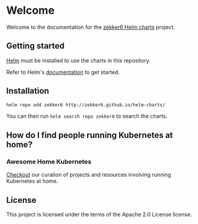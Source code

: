 # Welcome

Welcome to the documentation for the [zekker6 Helm charts](https://github.com/zekker6/helm-charts) project.

## Getting started

[Helm](https://helm.sh) must be installed to use the charts in this repository.

Refer to Helm's [documentation](https://helm.sh/docs/) to get started.

## Installation

```sh
helm repo add zekker6 http://zekker6.github.io/helm-charts/
```

You can then run `helm search repo zekker6` to search the charts.

## How do I find people running Kubernetes at home?

### Awesome Home Kubernetes

[Checkout](https://github.com/k8s-at-home/awesome-home-kubernetes) our curation
of projects and resources involving running Kubernetes at home.

## License

This project is licensed under the terms of the Apache 2.0 License license.
